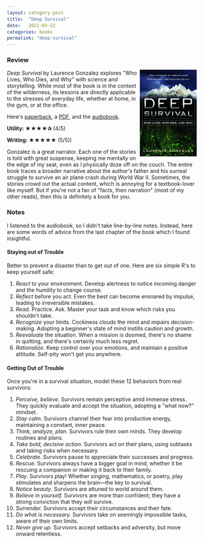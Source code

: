 ```yaml
---
layout: category-post
title:  "Deep Survival"
date:   2021-03-22
categories: books
permalink: "deep-survival"
---
```


### Review

<img align="right" width="30%" src="/resources/deepsurvival.jpg">

*Deep Survival* by Laurence Gonzalez explores "Who Lives, Who Dies, and Why" with science and storytelling. While most of the book is in the context of the wilderness, its lessons are directly applicable to the stresses of everyday life, whether at home, in the gym, or at the office.

Here's [paperback](https://www.amazon.com/Deep-Survival-Who-Lives-Dies/dp/0393326152), a [PDF](/resources/deepsurvival.pdf), and the [audiobook](https://www.audible.com/pd/Deep-Survival-Audiobook/B002V1OBRE).

**Utility: ★★★★✰** (4/5)

**Writing: ★★★★★** (5/5))

Gonzalez is a great narrator. Each one of the stories is told with great suspense, keeping me mentally on the edge of my seat, even as I physically doze off on the couch. The entire book traces a broader narrative about the author's father and his surreal struggle to survive an air plane crash during World War II. Sometimes, the stories crowd out the actual content, which is annoying for a textbook-lover like myself. But if you're not a fan of "facts, then narration" (most of my other reads), then this is definitely a book for you.

### Notes

I listened to the audiobook, so I didn't take line-by-line notes. Instead, here are some words of advice from the last chapter of the book which I found insightful.

#### Staying out of Trouble

Better to prevent a disaster than to get out of one. Here are six simple R's to keep yourself safe:

1. *React* to your environment. Develop alertness to notice incoming danger and the humility to change course.
2. *Reflect* before you act. Even the best can become ensnared by impulse, leading to irreversible mistakes.
3. *Read*. Practice. Ask. Master your task and know which risks you shouldn't take.
4. *Recognize* your limits. Cockiness clouds the mind and impairs decision-making. Adopting a beginner's state of mind instills caution and growth.
5. *Reevaluate* the situation. When a mission is doomed, there's no shame in quitting, and there's certainly much less regret.
6. *Rationalize*. Keep control over your emotions, and maintain a positive attitude. Self-pity won't get you anywhere.

#### Getting Out of Trouble

Once you're in a survival situation, model these 12 behaviors from real survivors:

1. *Perceive, believe.* Survivors remain perceptive amid immense stress. They quickly evaluate and accept the situation, adopting a "what now?" mindset.
2. *Stay calm*. Survivors channel their fear into productive energy, maintaining a constant, inner peace.
3. *Think, analyze, plan.* Survivors rule their own minds. They develop routines and plans.
4. *Take bold, decisive action.* Survivors act on their plans, using subtasks and taking risks when necessary.
5. *Celebrate*. Survivors pause to appreciate their successes and progress.
6. *Rescue.* Survivors always have a bigger goal in mind, whether it be rescuing a companion or making it back to their family.
7. *Play*. Survivors play! Whether singing, mathematics, or poetry, play stimulates and sharpens the brain—the key to survival.
8. *Notice beauty*. Survivors are attuned to world around them.
9. *Believe in yourself.* Survivors are more than confident; they have a strong conviction that they *will* survive.
10. *Surrender.* Survivors accept their circumstances and their fate.
11. *Do what is necessary.* Survivors take on seemingly impossible tasks, aware of their own limits.
12. *Never give up.* Survivors accept setbacks and adversity, but move onward relentless.